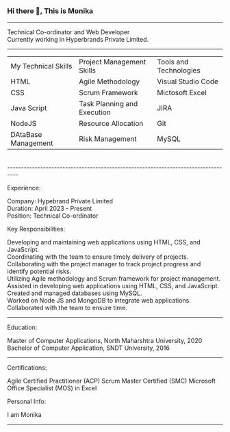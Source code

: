 ### Hi there 👋,  This is Monika  </br>

----------------------------------------------------------------------------------
  Technical Co-ordinator and Web Developer  </br>
  Currently working in Hyperbrands Private Limited.</br>

----------------------------------------------------------------------------------
<table>
  <tr>
<td>My Technical Skills</td>
<td>Project Management Skills</td>
<td>Tools and Technologies</td>
  </tr>
 <tr>
<td>HTML</td>
<td>Agile Methodology</td>
<td>Visual Studio Code</td>
  </tr>
  
 <tr>
<td>CSS</td>
<td>Scrum Framework</td>
<td>Mictosoft Excel</td>
  </tr>
  
 <tr>
<td>Java Script</td>
<td>Task Planning and Execution</td>
<td>JIRA</td>
  </tr>
  
 <tr>
<td>NodeJS</td>
<td>Resource Allocation</td>
<td>Git</td>
  </tr>
  
 <tr>
<td>DAtaBase Management</td>
<td>Risk Management</td>
<td>MySQL</td>
  </tr>
</tr> </table></br>
----------------------------------------------------------------------------------

Experience:</Br>

Company: Hypebrand Private Limited</Br>
Duration: April 2023 - Present</Br>
Position: Technical Co-ordinator</Br>

Key Responsibilities:</Br>

Developing and maintaining web applications using HTML, CSS, and JavaScript.</Br>
Coordinating with the team to ensure timely delivery of projects.</Br>
Collaborating with the project manager to track project progress and identify potential risks.</Br>
Utilizing Agile methodology and Scrum framework for project management.</Br>
Assisted in developing web applications using HTML, CSS, and JavaScript.</br>
Created and managed databases using MySQL.</br>
Worked on Node JS and MongoDB to integrate web applications.</br>
Collaborated with the team to ensure time.</br>

------------------------------------------------------------------------------------


Education:

Master of Computer Applications, North Maharshtra University, 2020</br>
Bachelor of Computer Application, SNDT University, 2016</br>

------------------------------------------------------------------------------------

Certifications:

Agile Certified Practitioner (ACP)
Scrum Master Certified (SMC)
Microsoft Office Specialist (MOS) in Excel

Personal Info:

I am Monika


----------------------------------------------------------------------------------


<!--
**monikaValvi/MonikaValvi** is a ✨ _special_ ✨ repository because its `README.md` (this file) appears on your GitHub profile.

Here are some ideas to get you started:

- 🔭 I’m currently working on ...Hypebrands
- 🌱 I’m currently learning ...  git
- 👯 I’m looking to collaborate on ...
- 🤔 I’m looking for help with ...
- 💬 Ask me about ...
- 📫 How to reach me: ...
- 😄 Pronouns: ...
- ⚡ Fun fact: ...
-->
